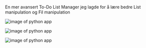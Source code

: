 En mer avansert To-Do List Manager jeg lagde for å lære bedre List manipulation og Fil manipulation

![image of python app](https://files.catbox.moe/j7rivd.png)

![image of python app](https://files.catbox.moe/a38wb0.png)

![image of python app](https://files.catbox.moe/j9urou.png)